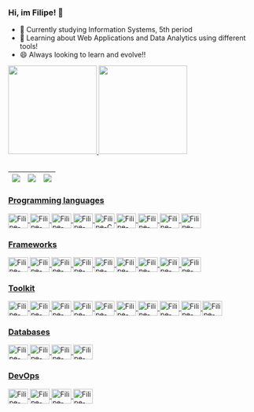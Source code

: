 ### Hi, im Filipe! 👋


- 🔭 Currently studying Information Systems, 5th period
- 🌱 Learning about Web Applications and Data Analytics using different tools!
- 😄 Always looking to learn and evolve!!

<a href="https://github.com/Filipey">
  <img height="180em" src="https://github-readme-stats.vercel.app/api?username=Filipey&show_icons=true&theme=gruvbox&include_all_commits=true&count_private=true"/>
  <img height="180em" src="https://github-readme-stats.vercel.app/api/top-langs/?username=Filipey&layout=compact&langs_count=7&theme=gruvbox"/>
</div>
<div style="display: inline_block"><br>

| ![](http://github-profile-summary-cards.vercel.app/api/cards/stats?username=Filipey&theme=nord_dark) | ![](http://github-profile-summary-cards.vercel.app/api/cards/repos-per-language?username=Filipey&hide=Html&theme=nord_dark) | ![](http://github-profile-summary-cards.vercel.app/api/cards/most-commit-language?username=Filipey&theme=nord_dark) |
| :-: | :-: | :-: |

### Programming languages
  <img align="center" alt="Filipe-Java" height="30" width="40" src="https://cdn.jsdelivr.net/gh/devicons/devicon/icons/java/java-plain-wordmark.svg">
  <img align="center" alt="Filipe-TypeScript" height="30" width="40" src="https://cdn.jsdelivr.net/gh/devicons/devicon/icons/typescript/typescript-original.svg" />
  <img align="center" alt="Filipe-JavaScript" height="30" width="40" src="https://cdn.jsdelivr.net/gh/devicons/devicon/icons/javascript/javascript-original.svg" />
  <img align="center" alt="Filipe-Python" height="30" width="40" src="https://cdn.jsdelivr.net/gh/devicons/devicon/icons/python/python-original.svg">
  <img align="center" alt="Filipe-C" height="30" width="40" src="https://cdn.jsdelivr.net/gh/devicons/devicon/icons/c/c-original.svg" />
  <img align="center" alt="Filipe-CSharp" height="30" width="40" src="https://cdn.jsdelivr.net/gh/devicons/devicon/icons/csharp/csharp-original.svg" />
  <img align="center" alt="Filipe-Elixir" height="30" width="40" src="https://cdn.jsdelivr.net/gh/devicons/devicon/icons/elixir/elixir-original.svg" />
  <img align="center" alt="Filipe-Haskell" height="30" width="40" src="https://cdn.jsdelivr.net/gh/devicons/devicon/icons/haskell/haskell-original.svg" />
  <img align="center" alt="Filipe-OCaml" height="30" width="40" src="https://cdn.jsdelivr.net/gh/devicons/devicon/icons/ocaml/ocaml-original.svg" />
    
### Frameworks
  <img align="center" alt="Filipe-Spring" height="30" width="40" src="https://cdn.jsdelivr.net/gh/devicons/devicon/icons/spring/spring-original.svg">
  <img align="center" alt="Filipe-React" height="30" width="40" src="https://cdn.jsdelivr.net/gh/devicons/devicon/icons/react/react-original.svg">
  <img align="center" alt="Filipe-Next" height="30" width="40" src="https://cdn.jsdelivr.net/gh/devicons/devicon/icons/nextjs/nextjs-original.svg" />
  <img align="center" alt="Filipe-NodeJS" height="30" width="40" src="https://cdn.jsdelivr.net/gh/devicons/devicon/icons/nodejs/nodejs-original.svg" />
  <img align="center" alt="Filipe-Express" height="30" width="40" src="https://cdn.jsdelivr.net/gh/devicons/devicon/icons/express/express-original.svg" />
  <img align="center" alt="Filipe-NestJS" height="30" width="40" src="https://cdn.jsdelivr.net/gh/devicons/devicon/icons/nestjs/nestjs-plain.svg" />
  <img align="center" alt="Filipe-FastAPI" height="30" width="40" src="https://cdn.jsdelivr.net/gh/devicons/devicon/icons/fastapi/fastapi-original.svg" />
  <img align="center" alt="Filipe-DotNet" height="30" width="40" src="https://cdn.jsdelivr.net/gh/devicons/devicon/icons/dot-net/dot-net-plain-wordmark.svg" />
  <img align="center" alt="Filipe-Phoenix" height="30" width="40" src="https://cdn.jsdelivr.net/gh/devicons/devicon/icons/phoenix/phoenix-original.svg" />

### Toolkit

<img align="center" alt="Filipe-Redux" height="30" width="40" src="https://cdn.jsdelivr.net/gh/devicons/devicon/icons/redux/redux-original.svg" />
<img align="center" alt="Filipe-MaterialUI" height="30" width="40" src="https://cdn.jsdelivr.net/gh/devicons/devicon/icons/materialui/materialui-original.svg" />
<img align="center" alt="Filipe-Jest" height="30" width="40" src="https://cdn.jsdelivr.net/gh/devicons/devicon/icons/jest/jest-plain.svg" />
<img align="center" alt="Filipe-Sass" height="30" width="40" src="https://cdn.jsdelivr.net/gh/devicons/devicon/icons/sass/sass-original.svg" />
<img align="center" alt="Filipe-Numpy" height="30" width="40" src="https://cdn.jsdelivr.net/gh/devicons/devicon/icons/numpy/numpy-original.svg" />
<img align="center" alt="Filipe-Pandas" height="30" width="40" src="https://cdn.jsdelivr.net/gh/devicons/devicon/icons/pandas/pandas-original-wordmark.svg" />
<img align="center" alt="Filipe-VsCode" height="30" width="40" src="https://cdn.jsdelivr.net/gh/devicons/devicon/icons/vscode/vscode-original.svg" />
<img align="center" alt="Filipe-Windows" height="30" width="40" src="https://cdn.jsdelivr.net/gh/devicons/devicon/icons/windows8/windows8-original.svg" />
<img align="center" alt="Filipe-Linux" height="30" width="40" src="https://cdn.jsdelivr.net/gh/devicons/devicon/icons/linux/linux-original.svg" />
<img align="center" alt="Filipe-Bash" height="30" width="40" src="https://cdn.jsdelivr.net/gh/devicons/devicon/icons/bash/bash-original.svg" />


### Databases

<img align="center" alt="Filipe-PostgreSQL" height="30" width="40" src="https://cdn.jsdelivr.net/gh/devicons/devicon/icons/postgresql/postgresql-original.svg" />
<img align="center" alt="Filipe-MySQL" height="30" width="40" src="https://cdn.jsdelivr.net/gh/devicons/devicon/icons/mysql/mysql-original-wordmark.svg" />
<img align="center" alt="Filipe-SQLite" height="30" width="40" src="https://cdn.jsdelivr.net/gh/devicons/devicon/icons/sqlite/sqlite-original.svg" />
<img align="center" alt="Filipe-MongoDB" height="30" width="40" src="https://cdn.jsdelivr.net/gh/devicons/devicon/icons/mongodb/mongodb-original.svg" />

### DevOps

  <img align="center" alt="Filipe-Docker" height="30" width="40" src="https://cdn.jsdelivr.net/gh/devicons/devicon/icons/docker/docker-original.svg" />
  <img align="center" alt="Filipe-Git" height="30" width="40" src="https://cdn.jsdelivr.net/gh/devicons/devicon/icons/git/git-original.svg" />
  <img align="center" alt="Filipe-GitHub" height="30" width="40" src="https://cdn.jsdelivr.net/gh/devicons/devicon/icons/github/github-original.svg" />
  <img align="center" alt="Filipe-GitLab" height="30" width="40" src="https://cdn.jsdelivr.net/gh/devicons/devicon/icons/gitlab/gitlab-original.svg" />
          
          
</div>
